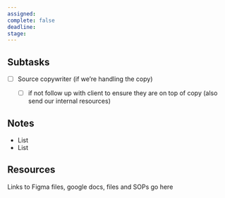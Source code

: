 ```yaml
---
assigned: 
complete: false
deadline: 
stage:
---
```

## Subtasks

- [ ] Source copywriter (if we’re handling the copy)
    - [ ] if not follow up with client to ensure they are on top of copy (also send our internal resources)




##  Notes
- List
- List


## Resources
Links to Figma files, google docs, files and SOPs go here